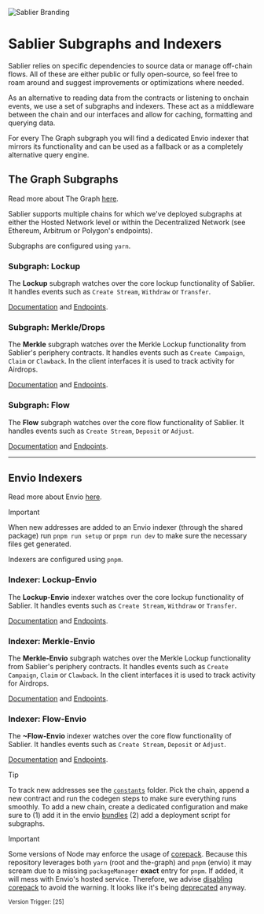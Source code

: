 ![Sablier Branding](/assets/banner-subgraphs.png)

# Sablier Subgraphs and Indexers

Sablier relies on specific dependencies to source data or manage off-chain flows. All of these are either public or
fully open-source, so feel free to roam around and suggest improvements or optimizations where needed.

As an alternative to reading data from the contracts or listening to onchain events, we use a set of subgraphs and
indexers. These act as a middleware between the chain and our interfaces and allow for caching, formatting and querying
data.

For every The Graph subgraph you will find a dedicated Envio indexer that mirrors its functionality and can be used as a
fallback or as a completely alternative query engine.

## The Graph Subgraphs

Read more about The Graph [here](https://thegraph.com/docs/en/).

Sablier supports multiple chains for which we've deployed subgraphs at either the Hosted Network level or within the
Decentralized Network (see Ethereum, Arbitrum or Polygon's endpoints).

Subgraphs are configured using `yarn`.

### Subgraph: Lockup

The **Lockup** subgraph watches over the core lockup functionality of Sablier. It handles events such as
`Create Stream`, `Withdraw` or `Transfer`.

[Documentation](https://docs.sablier.com/api/lockup/overview) and
[Endpoints](https://docs.sablier.com/api/lockup/endpoints).

### Subgraph: Merkle/Drops

The **Merkle** subgraph watches over the Merkle Lockup functionality from Sablier's periphery contracts. It handles
events such as `Create Campaign`, `Claim` or `Clawback`. In the client interfaces it is used to track activity for
Airdrops.

[Documentation](https://docs.sablier.com/api/drops/overview) and
[Endpoints](https://docs.sablier.com/api/drops/endpoints).

### Subgraph: Flow

The **Flow** subgraph watches over the core flow functionality of Sablier. It handles events such as `Create Stream`,
`Deposit` or `Adjust`.

[Documentation](https://docs.sablier.com/api/flow/overview) and
[Endpoints](https://docs.sablier.com/api/flow/endpoints).

---

## Envio Indexers

Read more about Envio [here](https://docs.envio.dev).

> [!IMPORTANT]
>
> When new addresses are added to an Envio indexer (through the shared package) run `pnpm run setup` or `pnpm run dev`
> to make sure the necessary files get generated.

Indexers are configured using `pnpm`.

### Indexer: Lockup-Envio

The **Lockup-Envio** indexer watches over the core lockup functionality of Sablier. It handles events such as
`Create Stream`, `Withdraw` or `Transfer`.

[Documentation](https://docs.sablier.com/api/lockup/overview) and
[Endpoints](https://docs.sablier.com/api/lockup/endpoints).

### Indexer: Merkle-Envio

The **Merkle-Envio** subgraph watches over the Merkle Lockup functionality from Sablier's periphery contracts. It
handles events such as `Create Campaign`, `Claim` or `Clawback`. In the client interfaces it is used to track activity
for Airdrops.

[Documentation](https://docs.sablier.com/api/drops/overview) and
[Endpoints](https://docs.sablier.com/api/drops/endpoints).

### Indexer: Flow-Envio

The **~Flow-Envio** indexer watches over the core flow functionality of Sablier. It handles events such as
`Create Stream`, `Deposit` or `Adjust`.

[Documentation](https://docs.sablier.com/api/lockup/overview) and
[Endpoints](https://docs.sablier.com/api/lockup/endpoints).

> [!TIP]
>
> To track new addresses see the [`constants`](./packages/constants) folder. Pick the chain, append a new contract and
> run the codegen steps to make sure everything runs smoothly. To add a new chain, create a dedicated configuration and
> make sure to (1) add it in the envio [bundles](./packages/constants/src/bundles/) (2) add a deployment script for
> subgraphs.

> [!IMPORTANT]
>
> Some versions of Node may enforce the usage of [corepack](https://nodejs.org/api/corepack.html). Because this
> repository leverages both `yarn` (root and the-graph) and `pnpm` (envio) it may scream due to a missing
> `packageManager` **exact** entry for `pnpm`. If added, it will mess with Envio's hosted service. Therefore, we advise
> [disabling corepack](https://stackoverflow.com/questions/78795659/how-to-disable-auto-setting-of-packagemanager-when-corepack-is-enabled#comment138977943_78822612)
> to avoid the warning. It looks like it's being [deprecated](https://www.youtube.com/watch?v=I7qMwaxNNOc) anyway.

<sub>Version Trigger: [25]</sub>
